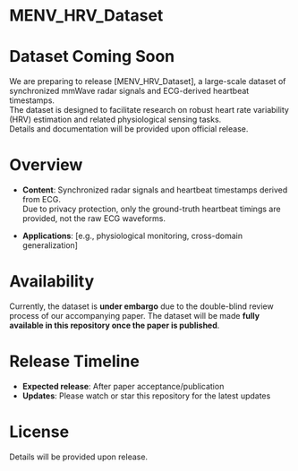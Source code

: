 # MENV_HRV_Dataset
# Dataset Coming Soon

We are preparing to release [MENV_HRV_Dataset], a large-scale dataset of synchronized mmWave radar signals and ECG-derived heartbeat timestamps.  
The dataset is designed to facilitate research on robust heart rate variability (HRV) estimation and related physiological sensing tasks.  
Details and documentation will be provided upon official release.

# Overview

- **Content**: Synchronized radar signals and heartbeat timestamps derived from ECG.  
  Due to privacy protection, only the ground-truth heartbeat timings are provided, not the raw ECG waveforms.

- **Applications**: [e.g., physiological monitoring, cross-domain generalization]

# Availability

Currently, the dataset is **under embargo** due to the double-blind review process of our accompanying paper.
 The dataset will be made **fully available in this repository once the paper is published**.

# Release Timeline

- **Expected release**: After paper acceptance/publication
- **Updates**: Please watch or star this repository for the latest updates

# License

 Details will be provided upon release.

